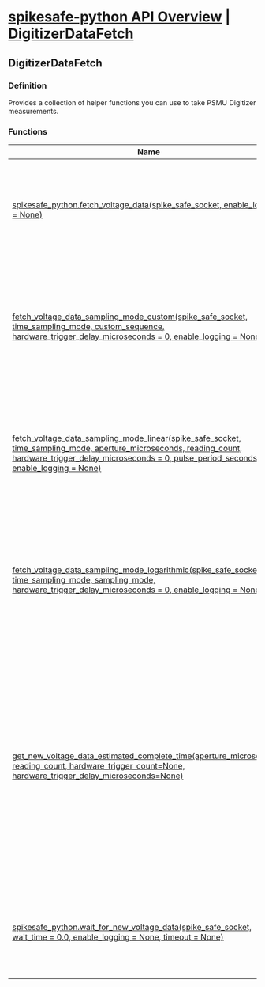# [spikesafe-python API Overview](/spikesafe_python_lib_docs/README.md) | [DigitizerDataFetch](/spikesafe_python_lib_docs/DigitizerDataFetch/README.md)

## DigitizerDataFetch

### Definition
Provides a collection of helper functions you can use to take PSMU Digitizer measurements.

### Functions
| Name | Description |
| - | - |
| [spikesafe_python.fetch_voltage_data(spike_safe_socket, enable_logging = None)](/spikesafe_python_lib_docs/DigitizerDataFetch/spikesafe_python.fetch_voltage_data/README.md) | Returns an array of voltage readings from the digitizer obtained through a fetch query. |
| [fetch_voltage_data_sampling_mode_custom(spike_safe_socket, time_sampling_mode, custom_sequence, hardware_trigger_delay_microseconds = 0, enable_logging = None)](/spikesafe_python_lib_docs/DigitizerDataFetch/fetch_voltage_data_sampling_mode_custom/README.md) | Returns an array of voltage readings using custom sampling mode from the digitizer obtained through a fetch query. |
| [fetch_voltage_data_sampling_mode_linear(spike_safe_socket, time_sampling_mode, aperture_microseconds, reading_count, hardware_trigger_delay_microseconds = 0, pulse_period_seconds = 0, enable_logging = None)](/spikesafe_python_lib_docs/DigitizerDataFetch/fetch_voltage_data_sampling_mode_linear/README.md) | Returns an array of voltage readings using linear sampling mode from the digitizer obtained through a fetch query. |
| [fetch_voltage_data_sampling_mode_logarithmic(spike_safe_socket, time_sampling_mode, sampling_mode, hardware_trigger_delay_microseconds = 0, enable_logging = None)](/spikesafe_python_lib_docs/DigitizerDataFetch/fetch_voltage_data_sampling_mode_logarithmic/README.md) | Returns an array of voltage readings using logarithmic sampling mode from the digitizer obtained through a fetch query. |
| [get_new_voltage_data_estimated_complete_time(aperture_microseconds, reading_count, hardware_trigger_count=None, hardware_trigger_delay_microseconds=None)](/spikesafe_python_lib_docs/DigitizerDataFetch/get_new_voltage_data_estimated_complete_time/README.md) | Returns the estimated minimum possible time it will take for the SpikeSafe PSMU digitizer to acquire new voltage readings. If hardware triggering is used, this does not take into account the pulse period, so the actual time may be longer. |
| [spikesafe_python.wait_for_new_voltage_data(spike_safe_socket, wait_time = 0.0, enable_logging = None, timeout = None)](/spikesafe_python_lib_docs/DigitizerDataFetch/spikesafe_python.wait_for_new_voltage_data/README.md) | Queries the SpikeSafe PSMU digitizer until it responds that it has acquired new data. |
